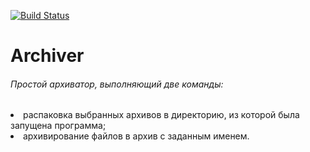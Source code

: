 [![Build Status](https://travis-ci.org/ValentinKalinin1989/Archiver.svg?branch=master)](https://travis-ci.org/ValentinKalinin1989/Archiver)

<h1>Archiver</h1>
    <h6>Простой архиватор, выполняющий две команды:</h6>
        <li> распаковка выбранных архивов в директорию, из которой была запущена программа;</li>
        <li> архивирование файлов в архив с заданным именем.</li>
        